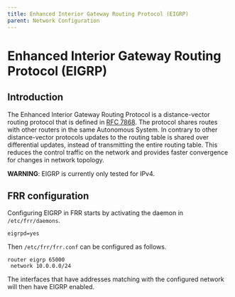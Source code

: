 ```yaml
---
title: Enhanced Interior Gateway Routing Protocol (EIGRP)
parent: Network Configuration
---
```


# Enhanced Interior Gateway Routing Protocol (EIGRP)

## Introduction

The Enhanced Interior Gateway Routing Protocol is a distance-vector routing
protocol that is defined in [RFC 7868](https://tools.ietf.org/html/rfc7868).
The protocol shares routes with other routers in the same Autonomous System. In
contrary to other distance-vector protocols updates to the routing table is
shared over differential updates, instead of transmitting the entire routing
table. This reduces the control traffic on the network and provides faster
convergence for changes in network topology.

**WARNING**: EIGRP is currently only tested for IPv4.

## FRR configuration

Configuring EIGRP in FRR starts by activating the daemon in `/etc/frr/daemons`.

```
eigrpd=yes
```

Then `/etc/frr/frr.conf` can be configured as follows.

```
router eigrp 65000
 network 10.0.0.0/24
```

The interfaces that have addresses matching with the configured network will
then have EIGRP enabled.
